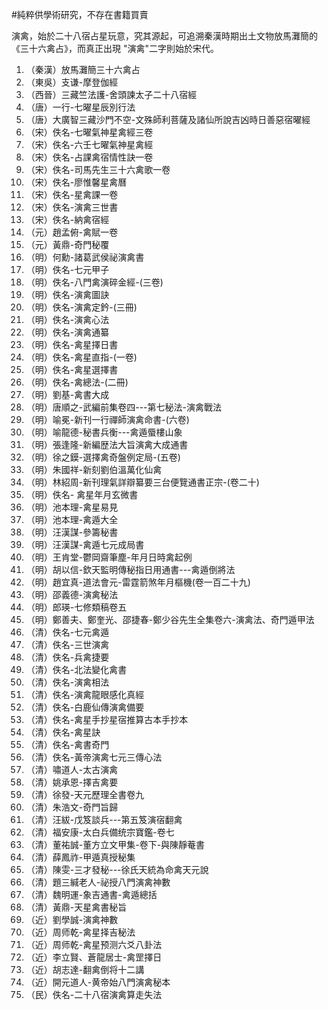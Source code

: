 #純粹供學術研究，不存在書籍買賣

演禽，始於二十八宿占星玩意，究其源起，可追溯秦漢時期出土文物放馬灘簡的《三十六禽占》，而真正出現 "演禽"二字則始於宋代。

1.	（秦漢）放馬灘簡三十六禽占
2.	（東吳）支谦-摩登伽經
3.	（西晉）三藏竺法護-舍頭諫太子二十八宿經
4.	（唐）一行-七曜星辰別行法
5.	（唐）大廣智三藏沙門不空-文殊師利菩薩及諸仙所說吉凶時日善惡宿曜經
6.	（宋）佚名-七曜氣神星禽經三卷
7.	（宋）佚名-六壬七曜氣神星禽經
8.	（宋）佚名-占課禽宿情性訣一卷
9.	（宋）佚名-司馬先生三十六禽歌一卷
10.	（宋）佚名-廖惟馨星禽曆
11.	（宋）佚名-星禽課一卷
12.	（宋）佚名-演禽三世書
13.	（宋）佚名-納禽宿經
14.	（元）趙孟俯-禽賦一卷
15.	（元）黃鼎-奇門秘覆
16.	（明）何勳-諸葛武侯祕演禽書
17.	（明）佚名-七元甲子
18.	（明）佚名-八門禽演碎金經-(三卷)
19.	（明）佚名-演禽圖訣
20.	（明）佚名-演禽定鈐-(三冊)
21.	（明）佚名-演禽心法
22.	（明）佚名-演禽通纂
23.	（明）佚名-禽星擇日書
24.	（明）佚名-禽星直指-(一卷)
25.	（明）佚名-禽星選擇書
26.	（明）佚名-禽總法-(二冊)
27.	（明）劉基-禽書大成
28.	（明）唐順之-武編前集卷四---第七秘法-演禽戰法
29.	（明）喻冕-新刊一行禪師演禽命書-(六卷)
30.	（明）喻龍德-秘書兵衡---禽遁蜃樓山象
31.	（明）張逢隆-新編歴法大旨演禽大成通書
32.	（明）徐之鏌-選擇禽奇盤例定局-(五卷)
33.	（明）朱國祥-新刻劉伯溫萬化仙禽
34.	（明）林紹周-新刊理氣詳辯纂要三台便覽通書正宗-(卷二十)
35. （明）佚名- 禽星年月玄微書
36.	（明）池本理-禽星易見
37.	（明）池本理-禽遁大全
38.	（明）汪漢謀-參籌秘書
39.	（明）汪漢謀-禽遁七元成局書
40.	（明）王肯堂-鬱岡齋筆塵-年月日時禽起例
41.	（明）胡以信-欽天監明傳秘指日用通書---禽遁倒將法
42.	（明）趙宜真-道法會元-雷霆箭煞年月樞機(卷一百二十九)
43.	（明）邵義德-演禽秘法
44.	（明）郎瑛-七修類稿卷五
45.	（明）鄭善夫、鄭奎光、邵捷春-鄭少谷先生全集卷六-演禽法、奇門遁甲法
46.	（清）佚名-七元禽遁
47.	（清）佚名-三世演禽
48.	（清）佚名-兵禽捷要
49.	（清）佚名-北法變化禽書
50.	（清）佚名-演禽相法
51.	（清）佚名-演禽龍眼感化真經
52.	（清）佚名-白鹿仙傳演禽備要
53.	（清）佚名-禽星手抄星宿推算古本手抄本
54.	（清）佚名-禽星訣
55.	（清）佚名-禽書奇門
56.	（清）佚名-黃帝演禽七元三傳心法
57.	（清）嘯道人-太古演禽
58.	（清）姚承恩-擇吉禽要
59.	（清）徐發-天元歷理全書卷九
60.	（清）朱浩文-奇門旨歸
61.	（清）汪紱-戊笈談兵---第五笈演宿翻禽
62.	（清）福安康-太白兵備统宗寶鑑-卷七
63.	（清）董祐誠-董方立文甲集-卷下-與陳靜菴書
64.	（清）薛鳳祚-甲遁真授秘集
65.	（清）陳雯-三才發秘---徐氏天統為命禽天元說
66.	（清）題三緘老人-祕授八門演禽神數
67.	（清）魏明運-象吉通書-禽遁總括
68.	（清）黃鼎-天星禽書秘旨
69.	（近）劉學誠-演禽神數
70.	（近）周师乾-禽星择吉秘法
71.	（近）周师乾-禽星预测六爻八卦法
72.	（近）李立賢、蒼龍居士-禽罡擇日
73.	（近）胡志達-翻禽倒将十二講
74.	（近）開元道人-黄帝始八門演禽秘本
75.	（民）佚名-二十八宿演禽算走失法

